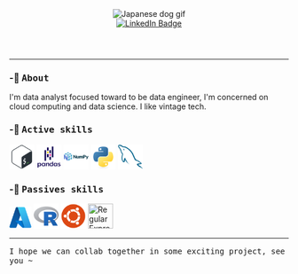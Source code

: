 <header>
  <div id="badge" align="center">
    <!-- <img src="https://i.imgur.com/A689y2O.gif" alt="Macintosh gif" width="100"/> -->
    <img src="https://i.imgur.com/Zzmm8bm.gif" alt="Japanese dog gif" width="300">
  </div>
  <div id="badges" align="center">
    <a  href="https://www.linkedin.com/in/kevin-stanley-melgar-rivera-774662231/" target="_blank">
    <img src="https://img.shields.io/badge/LinkedIn-blue?style=for-the-badge&logo=linkedin&logoColor=white" alt="LinkedIn Badge"/>
    </a>
  </div>
</header>

---

### -🎍 <tt>About</tt>

I'm data analyst focused toward to be data engineer, I'm concerned on cloud computing and data science. I like vintage tech.
### -🌵 <tt>Active skills</tt>

<section>
  <div>
      <img src="https://github.com/devicons/devicon/blob/master/icons/bash/bash-original.svg" title="Bash Scripting" **alt="Bash icon" width="45" height="45"/>
      <img src="https://github.com/devicons/devicon/blob/master/icons/pandas/pandas-original-wordmark.svg" **alt="Pandas icon" title="Python's library for data exploring" width="45" height="45"/>
    <img src="https://github.com/devicons/devicon/blob/master/icons/numpy/numpy-original-wordmark.svg" **alt="Pandas icon" title="Python's library for lineal algebra operations" width="45" height="45"/>
      <img src="https://github.com/devicons/devicon/blob/master/icons/python/python-original.svg" title="Python oriented to data science" **alt="Python programming language" width="45" height="45x"/>
      <img src="https://github.com/devicons/devicon/blob/master/icons/mysql/mysql-plain.svg" title="MySQL" **alt="MySQL icon" width="45" height="45x"/>
  </div>
</section>

### -🍃 <tt>Passives skills</tt>

<section>
  <div>
    <img src="https://github.com/devicons/devicon/blob/master/icons/azure/azure-original.svg" title="Azure" **alt="Azure icon" width="40" height="40"/>
     <img src="https://github.com/devicons/devicon/blob/master/icons/r/r-original.svg" title="R statistical software" **alt="R software" width="45" height="45x"/>
    <img src="https://github.com/devicons/devicon/blob/master/icons/ubuntu/ubuntu-plain.svg" title="Ubuntu" **alt="Ubuntu, a Linux distribution" width="45" height="45x"/>
    <img src="https://img.icons8.com/offices/344/regex.png" title="Regular Expressions" **alt="RegExp search patter logo" width="45" height="45x"/>
  </div>
</section>

---

<footer>
  <div id="finalMessage">
    <tt>I hope we can collab together in some exciting project, see you ~ </tt>
    <!-- <img src="https://i.imgur.com/A689y2O.gif" alt="Macintosh gif" width="100"/> -->
  </div>
</footer>

